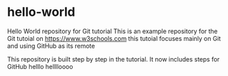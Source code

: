 # hello-world
Hello World repository for Git tutorial
This is an example repository for the Git tutoial on https://www.w3schools.com
this tutoial focuses mainly on Git and using GitHub as its remote

This repository is built step by step in the tutorial.
It now includes steps for GitHub
helllo helllloooo
